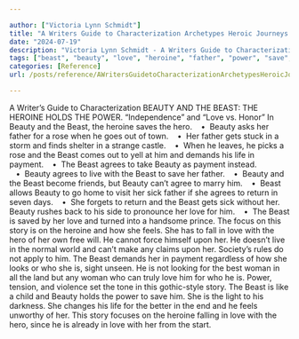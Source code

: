 ```yaml
---

author: ["Victoria Lynn Schmidt"]
title: "A Writers Guide to Characterization Archetypes Heroic Journeys and Other Elements of Dynamic Character Development - part0010_split_082.html"
date: "2024-07-19"
description: "Victoria Lynn Schmidt - A Writers Guide to Characterization Archetypes Heroic Journeys and Other Elements of Dynamic Character Development"
tags: ["beast", "beauty", "love", "heroine", "father", "power", "save", "hero", "payment", "agrees", "story", "hold", "rose", "go", "get", "demand", "life", "live", "sick", "return", "focus", "feel", "upon", "woman", "writer"]
categories: [Reference]
url: /posts/reference/AWritersGuidetoCharacterizationArchetypesHeroicJourneysandOtherElementsofDynamicCharacterDevelopment-part0010split082html

---
```



A Writer’s Guide to Characterization
BEAUTY AND THE BEAST: THE HEROINE HOLDS THE POWER.
“Independence” and “Love vs. Honor”
In Beauty and the Beast, the heroine saves the hero.
   •  Beauty asks her father for a rose when he goes out of town.
   •  Her father gets stuck in a storm and finds shelter in a strange castle.
   •  When he leaves, he picks a rose and the Beast comes out to yell at him and demands his life in payment.
   •  The Beast agrees to take Beauty as payment instead.
   •  Beauty agrees to live with the Beast to save her father.
   •  Beauty and the Beast become friends, but Beauty can’t agree to marry him.
   •  Beast allows Beauty to go home to visit her sick father if she agrees to return in seven days.
   •  She forgets to return and the Beast gets sick without her. Beauty rushes back to his side to pronounce her love for him.
   •  The Beast is saved by her love and turned into a handsome prince.
The focus on this story is on the heroine and how she feels. She has to fall in love with the hero of her own free will. He cannot force himself upon her. He doesn’t live in the normal world and can’t make any claims upon her. Society’s rules do not apply to him.
The Beast demands her in payment regardless of how she looks or who she is, sight unseen. He is not looking for the best woman in all the land but any woman who can truly love him for who he is.
Power, tension, and violence set the tone in this gothic-style story. The Beast is like a child and Beauty holds the power to save him. She is the light to his darkness. She changes his life for the better in the end and he feels unworthy of her.
This story focuses on the heroine falling in love with the hero, since he is already in love with her from the start.
